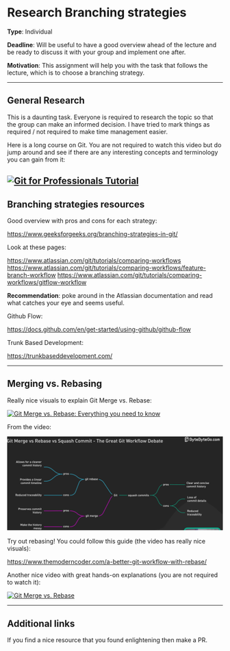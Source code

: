 # Research Branching strategies

**Type**: Individual

**Deadline**: Will be useful to have a good overview ahead of the lecture and be ready to discuss it with your group and implement one after. 

**Motivation**: This assignment will help you with the task that follows the lecture, which is to choose a branching strategy.

---

## General Research

This is a daunting task. Everyone is required to research the topic so that the group can make an informed decision. I have tried to mark things as required / not required to make time management easier. 

Here is a long course on Git. You are not required to watch this video but do jump around and see if there are any interesting concepts and terminology you can gain from it:

[![Git for Professionals Tutorial](http://img.youtube.com/vi/Uszj_k0DGsg/0.jpg)](https://www.youtube.com/watch?v=Uszj_k0DGsg)
---

## Branching strategies resources

Good overview with pros and cons for each strategy:

https://www.geeksforgeeks.org/branching-strategies-in-git/

Look at these pages:

https://www.atlassian.com/git/tutorials/comparing-workflows
https://www.atlassian.com/git/tutorials/comparing-workflows/feature-branch-workflow
https://www.atlassian.com/git/tutorials/comparing-workflows/gitflow-workflow

**Recommendation**: poke around in the Atlassian documentation and read what catches your eye and seems useful. 

Github Flow:

https://docs.github.com/en/get-started/using-github/github-flow


Trunk Based Development:

https://trunkbaseddevelopment.com/


---

## Merging vs. Rebasing

Really nice visuals to explain Git Merge vs. Rebase:

[![Git Merge vs. Rebase: Everything you need to know](http://img.youtube.com/vi/0chZFIZLR_0/0.jpg)](https://www.youtube.com/watch?v=0chZFIZLR_0)

From the video:

<div>
    <img src="./assets_research_git_branching_strategies/git_merge_vs_rebase_vs_squash_commit_pros_cons.png" alt="Git merging vs. rebasing the great debate"/>
</div>


Try out rebasing! You could follow this guide (the video has really nice visuals):

https://www.themoderncoder.com/a-better-git-workflow-with-rebase/


Another nice video with great hands-on explanations (you are not required to watch it):

[![Git Merge vs. Rebase](http://img.youtube.com/vi/CRlGDDprdOQ/0.jpg)](https://www.youtube.com/watch?v=CRlGDDprdOQ)

---

## Additional links

If you find a nice resource that you found enlightening then make a PR. 
